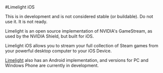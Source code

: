 #Limelight iOS

This is in development and is not considered stable (or buildable). Do not use it. It is not ready.

Limelight is an open source implementation of NVIDIA's GameStream, as used by the NVIDIA Shield,
but built for iOS. 

Limelight iOS allows you to stream your full collection of Steam games from
your powerful desktop computer to your iOS Device. 

[Limelight](https://github.com/limelight-stream) also has an Android
implementation, and versions for PC and Windows Phone are currently in development. 
